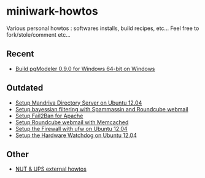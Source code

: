 # miniwark-howtos

Various personal howtos : softwares installs, build recipes, etc...
Feel free to fork/stole/comment etc...

## Recent
* [Build pgModeler 0.9.0 for Windows 64-bit on Windows](https://github.com/miniwark/miniwark-howtos/blob/master/build_pgModeler0.9.0_for_Windows_64-bit.md)

## Outdated
* [Setup Mandriva Directory Server on Ubuntu 12.04](https://github.com/miniwark/miniwark-howtos/blob/master/setup_Mandriva_Directory_Server_on_Ubuntu_12.04.md)
* [Setup bayessian filtering with Spammassin and Roundcube webmail](https://github.com/miniwark/miniwark-howtos/blob/master/setup_bayessian_filtering_with_spammassin_and_roundcube_webmail.md)
* [Setup Fail2Ban for Apache](https://github.com/miniwark/miniwark-howtos/blob/master/setup_fail2ban_for_apache.md)
* [Setup Roundcube webmail with Memcached](https://github.com/miniwark/miniwark-howtos/blob/master/setup_roudcube_webmail_with_memcached.md)
* [Setup the Firewall with ufw on Ubuntu 12.04](https://github.com/miniwark/miniwark-howtos/blob/master/setup_the_firewall_with_ufw_on_ubuntu_12.04.md)
* [Setup the Hardware Watchdog on Ubuntu 12.04](https://github.com/miniwark/miniwark-howtos/blob/master/setup_the_hardware_watchdog_timer_on-ubuntu_12.04.md4)

## Other

* [NUT & UPS external howtos](https://github.com/miniwark/miniwark-howtos/blob/master/nut_&_ups_external_howtos.md)
